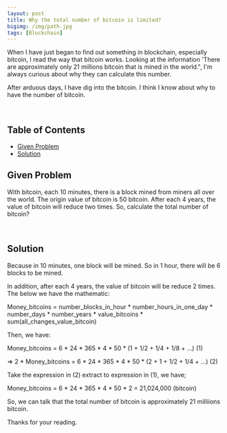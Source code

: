 ```yaml
---
layout: post
title: Why the total number of bitcoin is limited?
bigimg: /img/path.jpg
tags: [Blockchain]
---
```


When I have just began to find out something in blockchain, especially bitcoin, I read the way that bitcoin works. Looking at the information 'There are approximately only 21 millions bitcoin that is mined in the world.", I'm always curious about why they can calculate this number. 

After arduous days, I have dig into the bitcoin. I think I know about why to have the number of bitcoin.

<br>

## Table of Contents
- [Given Problem](#given-problem)
- [Solution](#solution)

## Given Problem

With bitcoin, each 10 minutes, there is a block mined from miners all over the world. The origin value of bitcoin is 50 bitcoin. After each 4 years, the value of bitcoin will reduce two times. So, calculate the total number of bitcoin?

<br>

## Solution

Because in 10 minutes, one block will be mined. So in 1 hour, there will be 6 blocks to be mined. 

In addition, after each 4 years, the value of bitcoin will be reduce 2 times. The below we have the mathematic: 

Money_bitcoins = number_blocks_in_hour * number_hours_in_one_day * number_days * number_years * value_bitcoins * sum(all_changes_value_bitcoin)

Then, we have: 

Money_bitcoins = 6 * 24 * 365 * 4 * 50 * (1 + 1/2 + 1/4 + 1/8 + ...) (1)

=> 2 * Money_bitcoins = 6 * 24 * 365 * 4 * 50 * (2 + 1 + 1/2 + 1/4 + ...) (2)

Take the expression in (2) extract to expression in (1), we have; 

Money_bitcoins = 6 * 24 * 365 * 4 * 50 * 2 = 21,024,000 (bitcoin)


So, we can talk that the total number of bitcoin is approximately 21 milliions bitcoin.

Thanks for your reading.